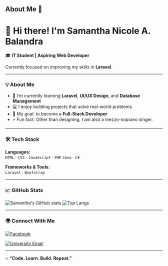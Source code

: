 ## About Me 👋

<!--
**nixzylx/nixzylx** is a ✨ _special_ ✨ repository because its `README.md` (this file) appears on your GitHub profile.

Here are some ideas to get you started:

- 🔭 I’m currently working on ...
- 🌱 I’m currently learning ...
- 👯 I’m looking to collaborate on ...
- 🤔 I’m looking for help with ...
- 💬 Ask me about ...
- 📫 How to reach me: ...
- 😄 Pronouns: ...
- ⚡ Fun fact: ...
-->
# 👋 Hi there! I'm Samantha Nicole A. Balandra

🎓 **IT Student | Aspiring Web Developer**
 
Currently focused on improving my skills in **Laravel**.

---

### 💡 About Me
- 🌱 I’m currently learning **Laravel**, **UI/UX Design**, and **Database Management**
- 💻 I enjoy building projects that solve real-world problems
- 🎯 My goal: to become a **Full-Stack Developer**
- ⚡ Fun fact: Other than designing, I am also a mezzo-soprano singer.

---

### 🛠️ Tech Stack
**Languages:**  
`HTML` · `CSS` · `JavaScript` · `PHP`  `Java` · `C#`

**Frameworks & Tools:**  
`Laravel` · `Bootstrap` 

---

### 📈 GitHub Stats
![Samantha's GitHub stats](https://github-readme-stats.vercel.app/api?username=nixzylx&show_icons=true&theme=tokyonight)
![Top Langs](https://github-readme-stats.vercel.app/api/top-langs/?username=nixzylx&layout=compact&theme=tokyonight)

---

### 🌍 Connect With Me
[![Facebook](https://img.shields.io/badge/Facebook-%231877F2.svg?&style=flat&logo=facebook&logoColor=white)](https://www.facebook.com/samnics23/)  
<!--[![LinkedIn](https://img.shields.io/badge/LinkedIn-%230077B5.svg?&style=flat&logo=linkedin&logoColor=white)](https://linkedin.com/in/YOURPROFILE)-->
[![University Email](https://img.shields.io/badge/Email-D14836?style=flat&logo=gmail&logoColor=white)](mailto:s.balandra.547031@umindanao.edu.ph)

---

⭐ **"Code. Learn. Build. Repeat."**

